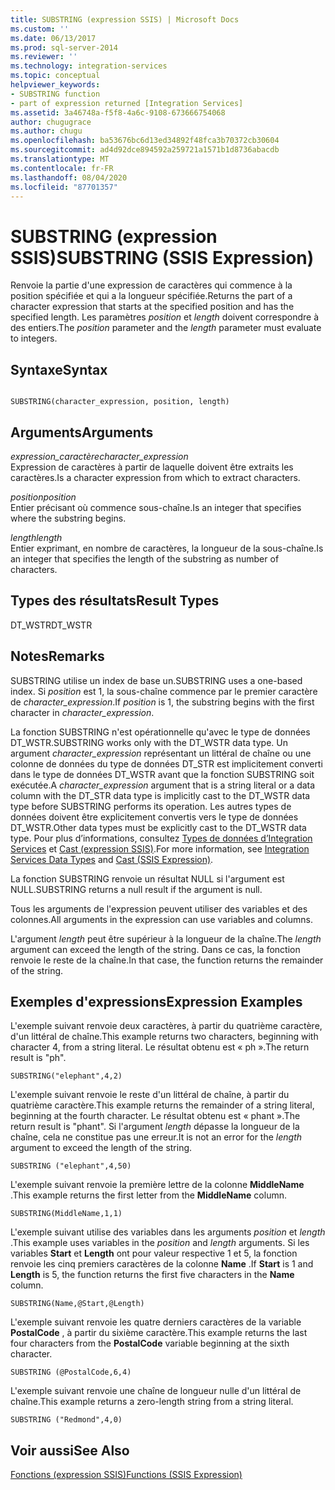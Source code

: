 ```yaml
---
title: SUBSTRING (expression SSIS) | Microsoft Docs
ms.custom: ''
ms.date: 06/13/2017
ms.prod: sql-server-2014
ms.reviewer: ''
ms.technology: integration-services
ms.topic: conceptual
helpviewer_keywords:
- SUBSTRING function
- part of expression returned [Integration Services]
ms.assetid: 3a46748a-f5f8-4a6c-9108-673666754068
author: chugugrace
ms.author: chugu
ms.openlocfilehash: ba53676bc6d13ed34892f48fca3b70372cb30604
ms.sourcegitcommit: ad4d92dce894592a259721a1571b1d8736abacdb
ms.translationtype: MT
ms.contentlocale: fr-FR
ms.lasthandoff: 08/04/2020
ms.locfileid: "87701357"
---
```

# <a name="substring-ssis-expression"></a><span data-ttu-id="960a2-102">SUBSTRING (expression SSIS)</span><span class="sxs-lookup"><span data-stu-id="960a2-102">SUBSTRING (SSIS Expression)</span></span>
  <span data-ttu-id="960a2-103">Renvoie la partie d'une expression de caractères qui commence à la position spécifiée et qui a la longueur spécifiée.</span><span class="sxs-lookup"><span data-stu-id="960a2-103">Returns the part of a character expression that starts at the specified position and has the specified length.</span></span> <span data-ttu-id="960a2-104">Les paramètres *position* et *length* doivent correspondre à des entiers.</span><span class="sxs-lookup"><span data-stu-id="960a2-104">The *position* parameter and the *length* parameter must evaluate to integers.</span></span>  
  
## <a name="syntax"></a><span data-ttu-id="960a2-105">Syntaxe</span><span class="sxs-lookup"><span data-stu-id="960a2-105">Syntax</span></span>  
  
```  
  
SUBSTRING(character_expression, position, length)  
```  
  
## <a name="arguments"></a><span data-ttu-id="960a2-106">Arguments</span><span class="sxs-lookup"><span data-stu-id="960a2-106">Arguments</span></span>  
 <span data-ttu-id="960a2-107">*expression_caractère*</span><span class="sxs-lookup"><span data-stu-id="960a2-107">*character_expression*</span></span>  
 <span data-ttu-id="960a2-108">Expression de caractères à partir de laquelle doivent être extraits les caractères.</span><span class="sxs-lookup"><span data-stu-id="960a2-108">Is a character expression from which to extract characters.</span></span>  
  
 <span data-ttu-id="960a2-109">*position*</span><span class="sxs-lookup"><span data-stu-id="960a2-109">*position*</span></span>  
 <span data-ttu-id="960a2-110">Entier précisant où commence sous-chaîne.</span><span class="sxs-lookup"><span data-stu-id="960a2-110">Is an integer that specifies where the substring begins.</span></span>  
  
 <span data-ttu-id="960a2-111">*length*</span><span class="sxs-lookup"><span data-stu-id="960a2-111">*length*</span></span>  
 <span data-ttu-id="960a2-112">Entier exprimant, en nombre de caractères, la longueur de la sous-chaîne.</span><span class="sxs-lookup"><span data-stu-id="960a2-112">Is an integer that specifies the length of the substring as number of characters.</span></span>  
  
## <a name="result-types"></a><span data-ttu-id="960a2-113">Types des résultats</span><span class="sxs-lookup"><span data-stu-id="960a2-113">Result Types</span></span>  
 <span data-ttu-id="960a2-114">DT_WSTR</span><span class="sxs-lookup"><span data-stu-id="960a2-114">DT_WSTR</span></span>  
  
## <a name="remarks"></a><span data-ttu-id="960a2-115">Notes</span><span class="sxs-lookup"><span data-stu-id="960a2-115">Remarks</span></span>  
 <span data-ttu-id="960a2-116">SUBSTRING utilise un index de base un.</span><span class="sxs-lookup"><span data-stu-id="960a2-116">SUBSTRING uses a one-based index.</span></span> <span data-ttu-id="960a2-117">Si *position* est 1, la sous-chaîne commence par le premier caractère de *character_expression*.</span><span class="sxs-lookup"><span data-stu-id="960a2-117">If *position* is 1, the substring begins with the first character in *character_expression*.</span></span>  
  
 <span data-ttu-id="960a2-118">La fonction SUBSTRING n'est opérationnelle qu'avec le type de données DT_WSTR.</span><span class="sxs-lookup"><span data-stu-id="960a2-118">SUBSTRING works only with the DT_WSTR data type.</span></span> <span data-ttu-id="960a2-119">Un argument *character_expression* représentant un littéral de chaîne ou une colonne de données du type de données DT_STR est implicitement converti dans le type de données DT_WSTR avant que la fonction SUBSTRING soit exécutée.</span><span class="sxs-lookup"><span data-stu-id="960a2-119">A *character_expression* argument that is a string literal or a data column with the DT_STR data type is implicitly cast to the DT_WSTR data type before SUBSTRING performs its operation.</span></span> <span data-ttu-id="960a2-120">Les autres types de données doivent être explicitement convertis vers le type de données DT_WSTR.</span><span class="sxs-lookup"><span data-stu-id="960a2-120">Other data types must be explicitly cast to the DT_WSTR data type.</span></span> <span data-ttu-id="960a2-121">Pour plus d’informations, consultez [Types de données d’Integration Services](../data-flow/integration-services-data-types.md) et [Cast &#40;expression SSIS&#41;](cast-ssis-expression.md).</span><span class="sxs-lookup"><span data-stu-id="960a2-121">For more information, see [Integration Services Data Types](../data-flow/integration-services-data-types.md) and [Cast &#40;SSIS Expression&#41;](cast-ssis-expression.md).</span></span>  
  
 <span data-ttu-id="960a2-122">La fonction SUBSTRING renvoie un résultat NULL si l'argument est NULL.</span><span class="sxs-lookup"><span data-stu-id="960a2-122">SUBSTRING returns a null result if the argument is null.</span></span>  
  
 <span data-ttu-id="960a2-123">Tous les arguments de l'expression peuvent utiliser des variables et des colonnes.</span><span class="sxs-lookup"><span data-stu-id="960a2-123">All arguments in the expression can use variables and columns.</span></span>  
  
 <span data-ttu-id="960a2-124">L'argument *length* peut être supérieur à la longueur de la chaîne.</span><span class="sxs-lookup"><span data-stu-id="960a2-124">The *length* argument can exceed the length of the string.</span></span> <span data-ttu-id="960a2-125">Dans ce cas, la fonction renvoie le reste de la chaîne.</span><span class="sxs-lookup"><span data-stu-id="960a2-125">In that case, the function returns the remainder of the string.</span></span>  
  
## <a name="expression-examples"></a><span data-ttu-id="960a2-126">Exemples d'expressions</span><span class="sxs-lookup"><span data-stu-id="960a2-126">Expression Examples</span></span>  
 <span data-ttu-id="960a2-127">L'exemple suivant renvoie deux caractères, à partir du quatrième caractère, d'un littéral de chaîne.</span><span class="sxs-lookup"><span data-stu-id="960a2-127">This example returns two characters, beginning with character 4, from a string literal.</span></span> <span data-ttu-id="960a2-128">Le résultat obtenu est « ph ».</span><span class="sxs-lookup"><span data-stu-id="960a2-128">The return result is "ph".</span></span>  
  
```  
SUBSTRING("elephant",4,2)  
```  
  
 <span data-ttu-id="960a2-129">L'exemple suivant renvoie le reste d'un littéral de chaîne, à partir du quatrième caractère.</span><span class="sxs-lookup"><span data-stu-id="960a2-129">This example returns the remainder of a string literal, beginning at the fourth character.</span></span> <span data-ttu-id="960a2-130">Le résultat obtenu est « phant ».</span><span class="sxs-lookup"><span data-stu-id="960a2-130">The return result is "phant".</span></span> <span data-ttu-id="960a2-131">Si l'argument *length* dépasse la longueur de la chaîne, cela ne constitue pas une erreur.</span><span class="sxs-lookup"><span data-stu-id="960a2-131">It is not an error for the *length* argument to exceed the length of the string.</span></span>  
  
```  
SUBSTRING ("elephant",4,50)  
```  
  
 <span data-ttu-id="960a2-132">L'exemple suivant renvoie la première lettre de la colonne **MiddleName** .</span><span class="sxs-lookup"><span data-stu-id="960a2-132">This example returns the first letter from the **MiddleName** column.</span></span>  
  
```  
SUBSTRING(MiddleName,1,1)  
```  
  
 <span data-ttu-id="960a2-133">L'exemple suivant utilise des variables dans les arguments *position* et *length* .</span><span class="sxs-lookup"><span data-stu-id="960a2-133">This example uses variables in the *position* and *length* arguments.</span></span> <span data-ttu-id="960a2-134">Si les variables **Start** et **Length** ont pour valeur respective 1 et 5, la fonction renvoie les cinq premiers caractères de la colonne **Name** .</span><span class="sxs-lookup"><span data-stu-id="960a2-134">If **Start** is 1 and **Length** is 5, the function returns the first five characters in the **Name** column.</span></span>  
  
```  
SUBSTRING(Name,@Start,@Length)  
```  
  
 <span data-ttu-id="960a2-135">L'exemple suivant renvoie les quatre derniers caractères de la variable **PostalCode** , à partir du sixième caractère.</span><span class="sxs-lookup"><span data-stu-id="960a2-135">This example returns the last four characters from the **PostalCode** variable beginning at the sixth character.</span></span>  
  
```  
SUBSTRING (@PostalCode,6,4)  
```  
  
 <span data-ttu-id="960a2-136">L'exemple suivant renvoie une chaîne de longueur nulle d'un littéral de chaîne.</span><span class="sxs-lookup"><span data-stu-id="960a2-136">This example returns a zero-length string from a string literal.</span></span>  
  
```  
SUBSTRING ("Redmond",4,0)  
```  
  
## <a name="see-also"></a><span data-ttu-id="960a2-137">Voir aussi</span><span class="sxs-lookup"><span data-stu-id="960a2-137">See Also</span></span>  
 [<span data-ttu-id="960a2-138">Fonctions &#40;expression SSIS&#41;</span><span class="sxs-lookup"><span data-stu-id="960a2-138">Functions &#40;SSIS Expression&#41;</span></span>](functions-ssis-expression.md)  
  
  
